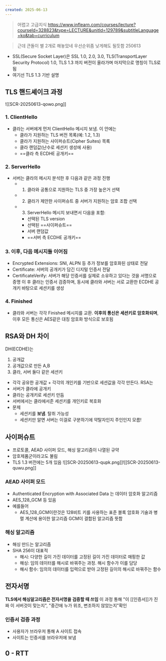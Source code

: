 ```yaml
---
created: 2025-06-13
---
```

> 어렵고 고급지식
> https://www.inflearn.com/courses/lecture?courseId=328823&type=LECTURE&unitId=129789&subtitleLanguage=ko&tab=curriculum

> 근데 큰돌이 별 2개로 해놓았네 우선순위좀 낮게해도 될듯함 250613


- SSL(Secure Socket Layer)은 SSL 1.0, 2.0, 3.0, TLS(TransportLayer Security Protocol) 1.0, TLS 1.3 까지 버전이 올라가며 마지막으로 명칭이 TLS로 됨
- 여기선 TLS 1.3 기반 설명

## TLS 핸드셰이크 과정
![[SCR-20250613-qowo.png]]
### 1. ClientHello
- 클라는 서버에게 먼저 ClientHello 메시지 보냄. 이 안에는
	- 클라가 지원하는 TLS 버전 목록(예: 1.2, 1.3)
	- 클라가 지원하는 사이퍼슈트(Cipher Suites) 목록
	- 클라 랜덤값(난수로 세션키 생성에 사용)
	- ==클라 측 ECDHE 공개키==
### 2. ServerHello
- 서버는 클라의 메시지 분석한 후 다음과 같은 과정 진행
	- 1) 클라와 공통으로 지원하는 TLS 중 가장 높은거 선택
	- 2) 클라가 제안한 사이퍼슈트 중 서버가 지원하는 암호 조합 선택
	- 3) ServerHello 메시지 보내면서 다음을 포함:
		- 선택된 TLS version
		- 선택된 ==사이퍼슈트==
		- 서버 랜덤값
		- ==서버 측 ECDHE 공개키==
### 3. 이후, 다음 메시지들 이어짐
- Encrypted Extensions: SNI, ALPN 등 추가 정보를 암호화된 상태로 전달
- Certificate: 서버의 공개키가 담긴 디지털 인증서 전달
- CertificateVerify: 서버가 해당 인증서를 실제로 소유하고 있다는 것을 서명으로 증명
이 후 클라는 인증서 검증하며, 동시에 클라와 서버는 서로 교환한 ECDHE 공개키 바탕으로 세션키를 생성
### 4. Finished
- 클라와 서버는 각각 Finished 메시지를 교환. **이후의 통신은 세션키로 암호화되며**, 이후 모든 통신은 AES같은 대칭 암호화 방식으로 보호됨


## RSA와 DH 차이
DH(ECDHE)는
1. 공개값
2. 공개값으로 만든 A,B
3. 클라, 서버 둘다 같은 세션키
- 각각 공유한 공개값 + 각각의 개인키를 기반으로 세션값을 각각 만든다.
RSA는
- 서버가 클라에 공개키
- 클라는 공개키로 세션키 만듬
- 서버에서는 클라에서준 세션키를 개인키로 복호화
- 문제
	- 세션키를 **보냄**. 탈취 가능성
	- 세션키만 알면 서버는 이걸로 구분하기에 약탈자인지 주인인지 모름!
## 사이퍼슈트
- 프로토콜, AEAD 사이퍼 모드, 해싱 알고리즘이 나열된 규약
- 암호제품군이라고도 불림
- TLS 1.3 버전에는 5개 있음
![[SCR-20250613-qupk.png]]![[SCR-20250613-quwu.png]]
### AEAD 사이퍼 모드
- Authenticated Encryption with Associated Data 는 데이터 암호화 알고리즘
- AES_128_GCM 등 있음
- 예를들어
	- AES_128_GCM이란것은 128비트 키를 사용하는 표준 블록 암호화 기술과 병렬 계산에 용이한 알고리즘 GCM이 결합된 알고리즘 뜻함
### 해싱 알고리즘
- 해싱 만드는 알고리즘
- SHA 256이 대표적
	- 해시: 다양한 길이 가진 데이터를 고정된 길이 가진 데이터로 매핑한 값
	- 해싱: 임의 데이터를 해시로 바꿔주는 과정. 해시 함수가 이를 담당
	- 해시 함수: 임의의 데이터를 입력으로 받아 고정된 길이의 해시로 바꿔주는 함수
## 전자서명
**TLS에서 해싱알고리즘은 전자서명을 검증할 때 쓰임**
이 과정 통해 "이 [[인증서]]가 진짜 이 서버것이 맞는지", "중간에 누가 위조, 변조하지 않았는지"확인

### 인증서 검증 과정
- 사용자가 브라우저 통해 A 사이트 접속
- 사이트는 인증서를 브라우저에 보냄

## 0 - RTT
